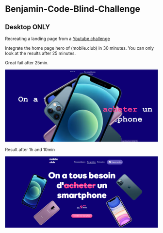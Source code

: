 # Benjamin-Code-Blind-Challenge

## Desktop ONLY

Recreating a landing page from a [Youtube challenge](https://www.youtube.com/watch?v=DNQM-VmjoBQ)

Integrate the home page hero of (mobile.club) in 30 minutes. You can only look at the results after 25 minutes.

Great fail after 25min. 

![First result](./img/first-test-blind-challenge.png)

Result after 1h and 10min

![Second Result](./img/second-test-blind-test.png)